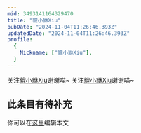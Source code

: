```yaml
---
mid: 3493141164329470
title: "貔小貅Xiu"
pubDate: "2024-11-04T11:26:46.393Z"
updatedDate: "2024-11-04T11:26:46.393Z"
profile:
  {
    Nickname: ["貔小貅Xiu"],
  }
---
```


关注[貔小貅Xiu](https://space.bilibili.com/3493141164329470)谢谢喵~ 关注[貔小貅Xiu](https://space.bilibili.com/3493141164329470)谢谢喵~

## 此条目有待补充
你可以在[这里](https://github.com/Yuhanawa/VTuber.ICU/edit/master/src/content/v/貔小貅Xiu/index.md)编辑本文
